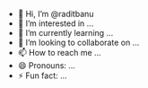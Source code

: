 - 👋 Hi, I’m @raditbanu
- 👀 I’m interested in ...
- 🌱 I’m currently learning ...
- 💞️ I’m looking to collaborate on ...
- 📫 How to reach me ...
- 😄 Pronouns: ...
- ⚡ Fun fact: ...

<!---
raditbanu/raditbanu is a ✨ special ✨ repository because its `README.md` (this file) appears on your GitHub profile.
You can click the Preview link to take a look at your changes.
--->
